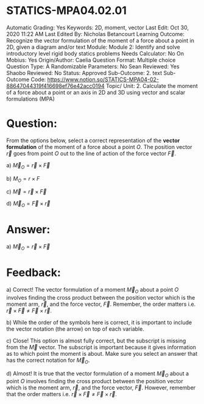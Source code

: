 # STATICS-MPA04.02.01

Automatic Grading: Yes
Keywords: 2D, moment, vector
Last Edit: Oct 30, 2020 11:22 AM
Last Edited By: Nicholas Betancourt
Learning Outcome: Recognize the vector formulation of the moment of a force about a point in 2D, given a diagram and/or text
Module: Module 2: Identify and solve introductory level rigid body statics problems
Needs Calculator: No
On Mobius: Yes
Origin/Author: Caelia
Question Format: Multiple choice
Question Type: A
Randomizable Parameters: No
Sean Reviewed: Yes
Shaobo Reviewed: No
Status: Approved
Sub-Outcome: 2. text
Sub-Outcome Code: https://www.notion.so/STATICS-MPA04-02-88647044319f416698ef76e42acc0194
Topic/ Unit: 2. Calculate the moment of a force about a point or an axis in 2D and 3D using vector and scalar formulations (MPA)

# Question:

From the options below, select a correct representation of the **vector formulation** of the moment of a force about a point $O$.  The position vector $\overrightarrow{r}$ goes from point $O$ out to the line of action of the force vector $\overrightarrow{F}$.

a) $\overrightarrow{M}_O=\overrightarrow{r}\times\overrightarrow{F}$

b) $M_O=r\times F$

c) $\overrightarrow{M}=\overrightarrow{r}\times\overrightarrow{F}$

d) $\overrightarrow{M}_O=\overrightarrow{F}\times\overrightarrow{r}$

# Answer:

a) $\overrightarrow{M}_O=\overrightarrow{r}\times\overrightarrow{F}$

# Feedback:

a) Correct!  The vector formulation of a moment $\overrightarrow{M}_O$ about a point $O$ involves finding the cross product between the position vector which is the moment arm, $\overrightarrow{r}$, and the force vector, $\overrightarrow{F}$. Remember, the order matters i.e. $\overrightarrow{r}\times\overrightarrow{F}\not=\overrightarrow{F}\times\overrightarrow{r}$.

b) While the order of the symbols here is correct, it is important to include the vector notation (the arrow) on top of each variable. 

c) Close! This option is almost fully correct, but the subscript is missing from the $\overrightarrow{M}$ vector. The subscript is important because it gives information as to which point the moment is about.  Make sure you select an answer that has the correct notation for $\overrightarrow{M}_O$.

d) Almost! It is true that the vector formulation of a moment $\overrightarrow{M}_O$ about a point $O$ involves finding the cross product between the position vector which is the moment arm, $\overrightarrow{r}$, and the force vector, $\overrightarrow{F}$.  However, remember that the order matters i.e. $\overrightarrow{r}\times\overrightarrow{F}\not=\overrightarrow{F}\times\overrightarrow{r}$.